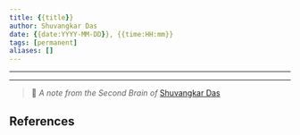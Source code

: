 ```yaml
---
title: {{title}}
author: Shuvangkar Das
date: {{date:YYYY-MM-DD}}, {{time:HH:mm}}
tags: [permanent]
aliases: []
---
```

___















---
>🧠 _A note from the Second Brain of_ [Shuvangkar Das](https://shuvangkardas.com)
## References


